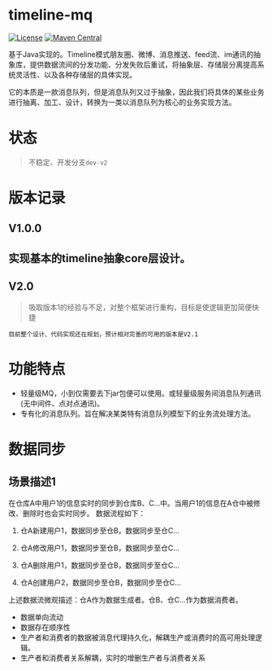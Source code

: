 # timeline-mq
[![License](https://img.shields.io/badge/License-Apache%202.0-blue.svg?label=license)](https://github.com/mathcoder23/timeline-mq/LICENSE)
[![Maven Central](https://img.shields.io/maven-central/v/com.nepxion/discovery.svg?label=maven)](https://search.maven.org/artifact/com.pettyfox/timeline)

基于Java实现的。Timeline模式朋友圈、微博、消息推送、feed流、im通讯的抽象库，提供数据流间的分发功能、分发失败后重试，将抽象层、存储层分离提高系统灵活性、以及各种存储层的具体实现。

它的本质是一款消息队列，但是消息队列又过于抽象，因此我们将具体的某些业务进行抽离、加工、设计，转换为一类以消息队列为核心的业务实现方法。
# 状态
> 不稳定、开发分支`dev-v2`

# 版本记录
## V1.0.0
## 实现基本的timeline抽象core层设计。

## V2.0
> 吸取版本1的经验与不足，对整个框架进行重构，目标是使逻辑更加简便快捷

`目前整个设计、代码实现还在规划，预计相对完善的可用的版本是V2.1`
# 功能特点
- 轻量级MQ，小到仅需要去下jar包便可以使用。或轻量级服务间消息队列通讯(无中间件、点对点通讯)。
- 专有化的消息队列。旨在解决某类特有消息队列模型下的业务流处理方法。

# 数据同步
## 场景描述1
在仓库A中用户1的信息实时的同步到仓库B、C...中。当用户1的信息在A仓中被修改、删除时也会实时同步。
数据流程如下：
1. 仓A新建用户1，数据同步至仓B，数据同步至仓C...

2. 仓A修改用户1，数据同步至仓B，数据同步至仓C...

3. 仓A删除用户1，数据同步至仓B，数据同步至仓C...

4. 仓A创建用户2，数据同步至仓B，数据同步至仓C...

上述数据流微观描述：仓A作为数据生成者。仓B、仓C...作为数据消费者。
- 数据单向流动
- 数据存在顺序性
- 生产者和消费者的数据被消息代理持久化，解耦生产或消费时的高可用处理逻辑。
- 生产者和消费者关系解耦，实时的增删生产者与消费者关系
